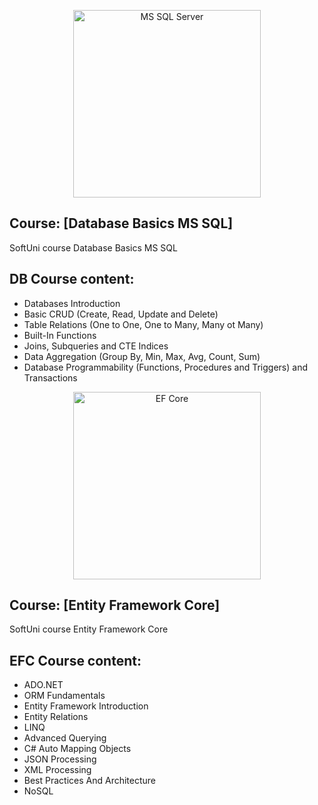 <p align="center">
	<a href="https://www.microsoft.com/en-us/sql-server/sql-server-downloads"><img src="https://greenwireit.com/wp-content/uploads/2013/05/sql-server-express1.png" alt="MS SQL Server" width="300" align="center"></a>
<p>

## Course: [Database Basics MS SQL]
SoftUni course Database Basics MS SQL

## DB Course content:
- Databases Introduction
- Basic CRUD (Create, Read, Update and Delete)
- Table Relations (One to One, One to Many, Many ot Many)
- Built-In Functions
- Joins, Subqueries and CTE Indices 
- Data Aggregation (Group By, Min, Max, Avg, Count, Sum)
- Database Programmability (Functions, Procedures and Triggers) and Transactions

	
	
	
<p align="center">
	<img src="https://www.fixedbuffer.com/wp-content/uploads/2018/09/EFCore.png" alt="EF Core" width="300" align="center"></a>
<p>	
	
## Course: [Entity Framework Core]
SoftUni course Entity Framework Core

## EFC Course content:
- ADO.NET
- ORM Fundamentals
- Entity Framework Introduction
- Entity Relations
- LINQ
- Advanced Querying
- C# Auto Mapping Objects
- JSON Processing
- XML Processing
- Best Practices And Architecture
- NoSQL
